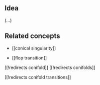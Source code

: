 

## Idea

(...)

## Related concepts

* [[conical singularity]]

* [[flop transition]]

[[!redirects conifold]]
[[!redirects conifolds]]


[[!redirects conifold transitions]]